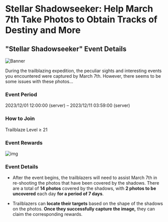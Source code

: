 # Stellar Shadowseeker: Help March 7th Take Photos to Obtain Tracks of Destiny and More
## "Stellar Shadowseeker" Event Details
![Banner](https://sdk.hoyoverse.com/upload/ann/2023/10/30/9b7ecb691772b2f3ac0874231e06fe20_7161812383203964233.png)

During the trailblazing expedition, the peculiar sights and interesting events you encountered were captured by March 7th. However, there seems to be some issues with these photos...

### Event Period

2023/12/01 12:00:00 (server) – 2023/12/11 03:59:00 (server)

### How to Join

Trailblaze Level ≥ 21

### Event Rewards

![img](https://sdk.hoyoverse.com/upload/ann/2023/11/06/b1698ec6cb7f72b9f13eee9324e40466_7398437450100669301.png)

### Event Details

- After the event begins, the trailblazers will need to assist March 7th in re-shooting the photos that have been covered by the shadows. There are a total of **14 photos** covered by the shadows, with **2 photos to be uncovered** each day **for a period of 7 days**.

- Trailblazers can **locate their targets** based on the shape of the shadows on the photos. **Once they successfully capture the image,** they can claim the corresponding rewards.
